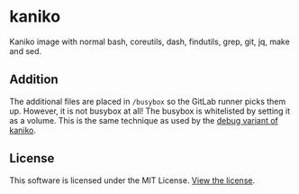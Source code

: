 # kaniko

Kaniko image with normal bash, coreutils, dash, findutils, grep, git, jq, make and sed.

## Addition
The additional files are placed in `/busybox` so the GitLab runner picks them up.
However, it is not busybox at all!
The busybox is whitelisted by setting it as a volume.
This is the same technique as used by the
[debug variant of kaniko](https://github.com/GoogleContainerTools/kaniko/blob/master/deploy/Dockerfile_debug).

## License
This software is licensed under the MIT License. [View the license](LICENSE).
